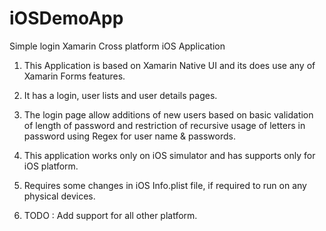 # iOSDemoApp
Simple login Xamarin Cross platform iOS Application

1)  This Application is based on Xamarin Native UI and its does use any of Xamarin Forms features.

2)  It has a login, user lists and user details pages. 

3)  The login page allow additions of new users based on basic validation of length of password and 
    restriction of recursive usage of letters in password using Regex for user name & passwords.

4)  This application works only on iOS simulator and has supports only for iOS platform.

5)  Requires some changes in iOS Info.plist file, if required to run on any physical devices.

6)  TODO : Add support for all other platform.
